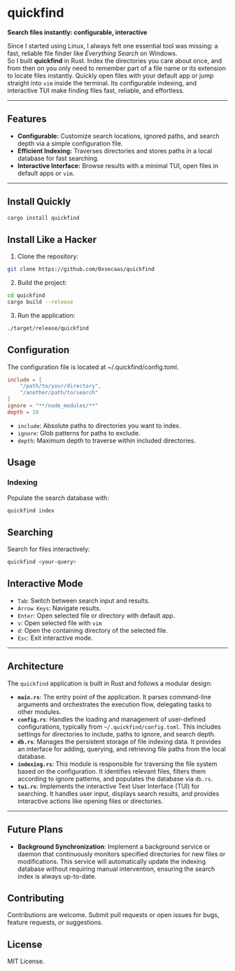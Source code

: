 # quickfind

**Search files instantly: configurable, interactive**

Since I started using Linux, I always felt one essential tool was missing: a fast, reliable file finder like *Everything Search* on Windows.  
So I built **quickfind** in Rust. Index the directories you care about once, and from then on you only need to remember part of a file name or its extension to locate files instantly. Quickly open files with your default app or jump straight into `vim` inside the terminal. Its configurable indexing, and interactive TUI make finding files fast, reliable, and effortless.

---

## Features

- **Configurable:** Customize search locations, ignored paths, and search depth via a simple configuration file.  
- **Efficient Indexing:** Traverses directories and stores paths in a local database for fast searching.  
- **Interactive Interface:** Browse results with a minimal TUI, open files in default apps or `vim`.  

---

## Install Quickly
```bash
cargo install quickfind
```


## Install Like a Hacker

1. Clone the repository:
```bash
git clone https://github.com/0xsecaas/quickfind
```

2. Build the project:
```bash
cd quickfind
cargo build --release
```

3. Run the application:
```bash
./target/release/quickfind
```

## Configuration
The configuration file is located at ~/.quickfind/config.toml.
```toml
include = [
    "/path/to/your/directory",
    "/another/path/to/search"
]
ignore = "**/node_modules/**"
depth = 10

```
- `include`: Absolute paths to directories you want to index.
- `ignore`: Glob patterns for paths to exclude.
- `depth`: Maximum depth to traverse within included directories.

## Usage
### Indexing
Populate the search database with:
```bash
quickfind index
```

## Searching
Search for files interactively:
```bash
quickfind <your-query>
```


## Interactive Mode

- `Tab`: Switch between search input and results.
- `Arrow Keys`: Navigate results.
- `Enter`: Open selected file or directory with default app.
- `v`: Open selected file with `vim`
- `d`: Open the containing directory of the selected file.
- `Esc`: Exit interactive mode.

---

## Architecture

The `quickfind` application is built in Rust and follows a modular design:

-   **`main.rs`**: The entry point of the application. It parses command-line arguments and orchestrates the execution flow, delegating tasks to other modules.
-   **`config.rs`**: Handles the loading and management of user-defined configurations, typically from `~/.quickfind/config.toml`. This includes settings for directories to include, paths to ignore, and search depth.
-   **`db.rs`**: Manages the persistent storage of file indexing data. It provides an interface for adding, querying, and retrieving file paths from the local database.
-   **`indexing.rs`**: This module is responsible for traversing the file system based on the configuration. It identifies relevant files, filters them according to ignore patterns, and populates the database via `db.rs`.
-   **`tui.rs`**: Implements the interactive Text User Interface (TUI) for searching. It handles user input, displays search results, and provides interactive actions like opening files or directories.

---

## Future Plans

-   **Background Synchronization**: Implement a background service or daemon that continuously monitors specified directories for new files or modifications. This service will automatically update the indexing database without requiring manual intervention, ensuring the search index is always up-to-date.

## Contributing
Contributions are welcome. Submit pull requests or open issues for bugs, feature requests, or suggestions.

## License
MIT License.
